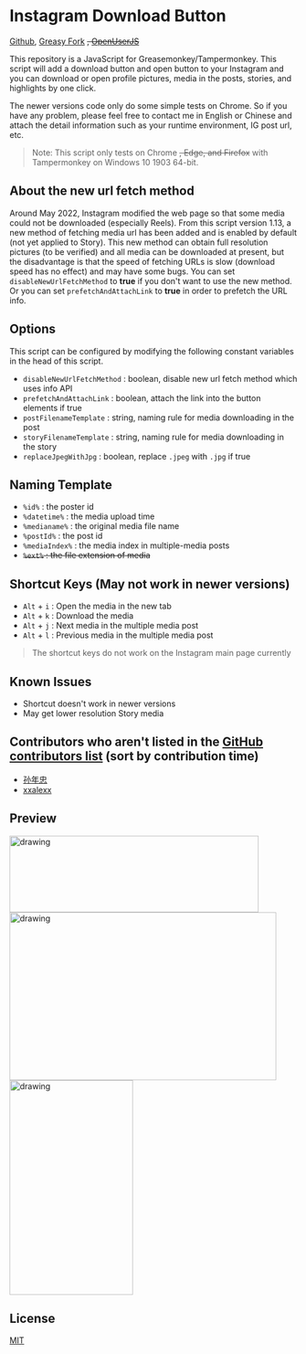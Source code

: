 # Instagram Download Button
[Github](https://github.com/y252328/Instagram_Download_Button), [Greasy Fork](https://greasyfork.org/en/scripts/406535-instagram-download-button) ~~, [OpenUserJS](https://openuserjs.org/scripts/y252328/Instagram_Download_Button)~~

This repository is a JavaScript for Greasemonkey/Tampermonkey. This script will add a download button and open button to your Instagram and you can download or open profile pictures, media in the posts, stories, and highlights by one click.

The newer versions code only do some simple tests on Chrome. So if you have any problem, please feel free to contact me in English or Chinese and attach the detail information such as your runtime environment, IG post url, etc.

> Note: This script only tests on Chrome ~~, Edge, and Firefox~~ with Tampermonkey on Windows 10 1903 64-bit.

## About the new url fetch method
Around May 2022, Instagram modified the web page so that some media could not be downloaded (especially Reels). From this script version 1.13, a new method of fetching media url has been added and is enabled by default (not yet applied to Story). This new method can obtain full resolution pictures (to be verified) and all media can be downloaded at present, but the disadvantage is that the speed of fetching URLs is slow (download speed has no effect) and may have some bugs. You can set `disableNewUrlFetchMethod` to **true** if you don't want to use the new method. Or you can set `prefetchAndAttachLink` to **true** in order to prefetch the URL info.

## Options
This script can be configured by modifying the following constant variables in the head of this script.
* `disableNewUrlFetchMethod` : boolean, disable new url fetch method which uses info API
* `prefetchAndAttachLink` : boolean, attach the link into the button elements if true
* `postFilenameTemplate` : string, naming rule for media downloading in the post
* `storyFilenameTemplate` : string, naming rule for media downloading in the story
* `replaceJpegWithJpg` : boolean, replace `.jpeg` with `.jpg` if true

## Naming Template
* `%id%` : the poster id
* `%datetime%` : the media upload time
* `%medianame%` : the original media file name
* `%postId%` : the post id
* `%mediaIndex%` : the media index in multiple-media posts
* ~~`%ext%` : the file extension of media~~

## Shortcut Keys (May not work in newer versions)
* `Alt` + `i` : Open the media in the new tab
* `Alt` + `k` : Download the media
* `Alt` + `j` : Next media in the multiple media post
* `Alt` + `l` : Previous media in the multiple media post

> The shortcut keys do not work on the Instagram main page currently

## Known Issues
* Shortcut doesn't work in newer versions
* May get lower resolution Story media

## Contributors who aren't listed in the [GitHub contributors list](https://github.com/y252328/Instagram_Download_Button/graphs/contributors) (sort by contribution time)
* [孙年忠](https://greasyfork.org/users/829246-%E5%AD%99%E5%B9%B4%E5%BF%A0)
* [xxalexx](https://greasyfork.org/en/users/170052-xxalexx)

## Preview
<img src="img/profile.png" alt="drawing" width="436" height="134"/>
<br/>
<img src="img/post.png" alt="drawing" width="467" height="294"/>
<br/>
<img src="img/story&highlight.png" alt="drawing" width="216" height="376"/>

## License
[MIT](https://github.com/y252328/Instagram_Download_Button/blob/master/LICENSE)
